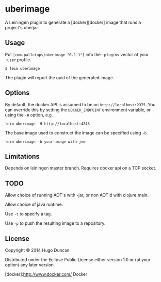 # uberimage

A Leiningen plugin to generate a [docker][docker] image that runs a project's uberjar.

## Usage

Put `[com.palletops/uberimage "0.1.1"]` into the `:plugins` vector of your
`:user` profile.

    $ lein uberimage

The plugin will report the uuid of the generated image.

## Options

By default, the docker API is assumed to be on
`http://localhost:2375`.  You can override this by setting the
`DOCKER_ENDPOINT` environment variable, or using the `-H` option, e.g.

```
lein uberimage -H http://localhost:4243
```

The base image used to construct the image can be specified using
`-b`.

```
lein uberimage -b your-image-with-jvm
```

## Limitations

Depends on leiningen master branch.  Requires docker api on a TCP
socket.

## TODO

Allow choice of running AOT's with -jar, or non AOT'd with clojure.main.

Allow choice of java runtime.

Use `-t` to specify a tag.

Use `-p` to push the resulting image to a repository.

## License

Copyright © 2014 Hugo Duncan

Distributed under the Eclipse Public License either version 1.0 or (at
your option) any later version.

[docker]:http://www.docker.com/ Docker
